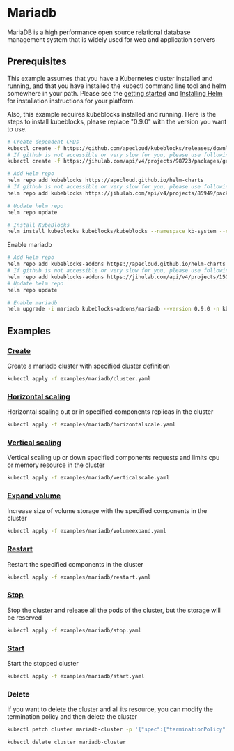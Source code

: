 # Mariadb

MariaDB is a high performance open source relational database management system that is widely used for web and application servers

## Prerequisites

This example assumes that you have a Kubernetes cluster installed and running, and that you have installed the kubectl command line tool and helm somewhere in your path. Please see the [getting started](https://kubernetes.io/docs/setup/)  and [Installing Helm](https://helm.sh/docs/intro/install/) for installation instructions for your platform.

Also, this example requires kubeblocks installed and running. Here is the steps to install kubeblocks, please replace "0.9.0" with the version you want to use.
```bash
# Create dependent CRDs
kubectl create -f https://github.com/apecloud/kubeblocks/releases/download/v0.9.0/kubeblocks_crds.yaml
# If github is not accessible or very slow for you, please use following command instead
kubectl create -f https://jihulab.com/api/v4/projects/98723/packages/generic/kubeblocks/v0.9.0/kubeblocks_crds.yaml

# Add Helm repo 
helm repo add kubeblocks https://apecloud.github.io/helm-charts
# If github is not accessible or very slow for you, please use following repo instead
helm repo add kubeblocks https://jihulab.com/api/v4/projects/85949/packages/helm/stable

# Update helm repo
helm repo update

# Install KubeBlocks
helm install kubeblocks kubeblocks/kubeblocks --namespace kb-system --create-namespace --version="0.9.0"
```
Enable mariadb
```bash
# Add Helm repo 
helm repo add kubeblocks-addons https://apecloud.github.io/helm-charts
# If github is not accessible or very slow for you, please use following repo instead
helm repo add kubeblocks-addons https://jihulab.com/api/v4/projects/150246/packages/helm/stable
# Update helm repo
helm repo update

# Enable mariadb 
helm upgrade -i mariadb kubeblocks-addons/mariadb --version 0.9.0 -n kb-system  
``` 

## Examples

### [Create](cluster.yaml) 
Create a mariadb cluster with specified cluster definition 
```bash
kubectl apply -f examples/mariadb/cluster.yaml
```

### [Horizontal scaling](horizontalscale.yaml)
Horizontal scaling out or in specified components replicas in the cluster
```bash
kubectl apply -f examples/mariadb/horizontalscale.yaml
```

### [Vertical scaling](verticalscale.yaml)
Vertical scaling up or down specified components requests and limits cpu or memory resource in the cluster
```bash
kubectl apply -f examples/mariadb/verticalscale.yaml
```

### [Expand volume](volumeexpand.yaml)
Increase size of volume storage with the specified components in the cluster
```bash
kubectl apply -f examples/mariadb/volumeexpand.yaml
```

### [Restart](restart.yaml)
Restart the specified components in the cluster
```bash
kubectl apply -f examples/mariadb/restart.yaml
```

### [Stop](stop.yaml)
Stop the cluster and release all the pods of the cluster, but the storage will be reserved
```bash
kubectl apply -f examples/mariadb/stop.yaml
```

### [Start](start.yaml)
Start the stopped cluster
```bash
kubectl apply -f examples/mariadb/start.yaml
```

### Delete
If you want to delete the cluster and all its resource, you can modify the termination policy and then delete the cluster
```bash
kubectl patch cluster mariadb-cluster -p '{"spec":{"terminationPolicy":"WipeOut"}}' --type="merge"

kubectl delete cluster mariadb-cluster
```
